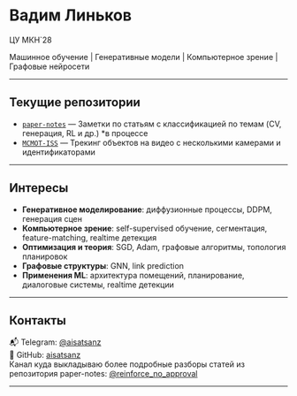 # Вадим Линьков
ЦУ МКН`28

Машинное обучение | Генеративные модели | Компьютерное зрение | Графовые нейросети

---

## Текущие репозитории

- [`paper-notes`](https://github.com/aisatsanz/paper-notes) — Заметки по статьям с классификацией по темам (CV, генерация, RL и др.) *в процессе
- [`MCMOT-ISS`](https://github.com/KirillKlem/MCMOT-ISS) — Трекинг объектов на видео с несколькими камерами и идентификаторами

---

## Интересы

- **Генеративное моделирование**: диффузионные процессы, DDPM, генерация сцен
- **Компьютерное зрение**: self-supervised обучение, сегментация, feature-matching, realtime детекция
- **Оптимизация и теория**: SGD, Adam, графовые алгоритмы, топология планировок
- **Графовые структуры**: GNN, link prediction
- **Применения ML**: архитектура помещений, планирование, диалоговые системы, realtime детекции

---

## Контакты

📬 Telegram: [@aisatsanz](https://t.me/aisatsanz)  
📂 GitHub: [aisatsanz](https://github.com/aisatsanz)  
Канал куда выкладываю более подробные разборы статей из репозитория paper-notes: [@reinforce_no_approval](https://t.me/reinforce_no_approval)

---
